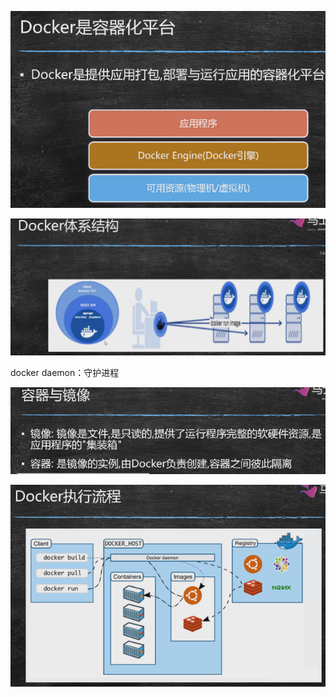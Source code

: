 ![image-20201221080808760](03-基本概念.assets/image-20201221080808760.png)

![image-20201221081014938](03-基本概念.assets/image-20201221081014938.png)

docker daemon：守护进程

![image-20201221081614726](03-基本概念.assets/image-20201221081614726.png)

![image-20201221081753625](03-基本概念.assets/image-20201221081753625.png)